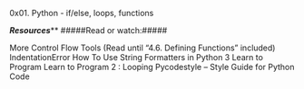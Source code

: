 0x01. Python - if/else, loops, functions

   *******Resources*********
#####Read or watch:#####

More Control Flow Tools (Read until “4.6. Defining Functions” included)
IndentationError
How To Use String Formatters in Python 3
Learn to Program
Learn to Program 2 : Looping
Pycodestyle – Style Guide for Python Code



